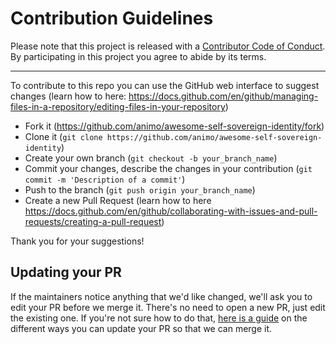 # Contribution Guidelines

Please note that this project is released with a
[Contributor Code of Conduct](code-of-conduct.md). By participating in this
project you agree to abide by its terms.

---

To contribute to this repo you can use the GitHub web interface to suggest changes (learn how to here: https://docs.github.com/en/github/managing-files-in-a-repository/editing-files-in-your-repository)

- Fork it (https://github.com/animo/awesome-self-sovereign-identity/fork)
- Clone it (`git clone https://github.com/animo/awesome-self-sovereign-identity`)
- Create your own branch (`git checkout -b your_branch_name`)
- Commit your changes, describe the changes in your contribution (`git commit -m 'Description of a commit'`)
- Push to the branch (`git push origin your_branch_name`)
- Create a new Pull Request (learn how to here https://docs.github.com/en/github/collaborating-with-issues-and-pull-requests/creating-a-pull-request)

Thank you for your suggestions!


## Updating your PR

If the maintainers notice anything that we'd like changed, we'll ask you to
edit your PR before we merge it. There's no need to open a new PR, just edit
the existing one. If you're not sure how to do that,
[here is a guide](https://github.com/RichardLitt/knowledge/blob/master/github/amending-a-commit-guide.md)
on the different ways you can update your PR so that we can merge it.
